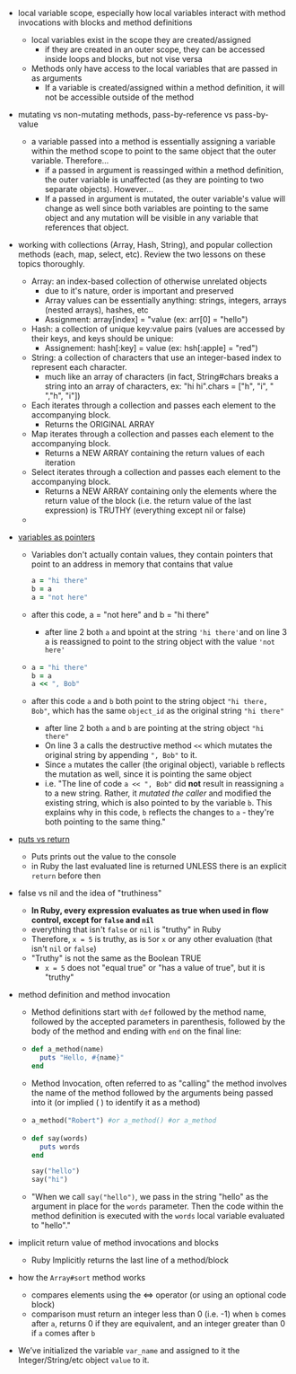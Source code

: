 - local variable scope, especially how local variables interact with method invocations with blocks and method definitions

  - local variables exist in the scope they are created/assigned
    - if they are created in an outer scope, they can be accessed inside loops and blocks, but not vise versa
  - Methods only have access to the local variables that are passed in as arguments
    - If a variable is created/assigned within a method definition, it will not be accessible outside of the method

- mutating vs non-mutating methods, pass-by-reference vs pass-by-value

  - a variable passed into a method is essentially assigning a variable within the method scope to point to the same object that the outer variable. Therefore...
    - if a passed in argument is reassinged within a method definition, the outer variable is unaffected (as they are pointing to two separate objects). However...
    - If a passed in argument is mutated, the outer variable's value will change as well since both variables are pointing to the same object and any mutation will be visible in any variable that references that object. 

- working with collections (Array, Hash, String), and popular collection methods (each, map, select, etc). Review the two lessons on these topics thoroughly.

  - Array: an index-based collection of otherwise unrelated objects
    - due to it's nature, order is important and preserved
    - Array values can be essentially anything: strings, integers, arrays (nested arrays), hashes, etc
    - Assignment: array[index] = "value (ex: arr[0] = "hello")
  - Hash: a collection of unique key:value pairs (values are accessed by their keys, and keys should be unique: 
    - Assignement: hash[:key] = value (ex: hsh[:apple] = "red")
  - String: a collection of characters that use an integer-based index to represent each character.
    - much like an array of characters (in fact, String#chars breaks a string into an array of characters, ex: "hi hi".chars = ["h", "i", " ","h", "i"])
  - Each iterates through a collection and passes each element to the accompanying block. 
    - Returns the ORIGINAL ARRAY
  - Map iterates through a collection and passes each element to the accompanying block.
    - Returns a NEW ARRAY containing the return values of each iteration
  - Select iterates through a collection and passes each element to the accompanying block.
    - Returns a NEW ARRAY containing only the elements where the return value of the block (i.e. the return value of the last expression) is TRUTHY (everything except nil or false)
  - 

- [variables as pointers](https://launchschool.com/books/ruby/read/more_stuff#variables_as_pointers)

  - Variables don't actually contain values, they contain pointers that point to an address in memory that contains that value

    ```ruby
    a = "hi there"
    b = a
    a = "not here"
    ```

  - after this code, a = "not here" and b = "hi there"

    - after line 2 both `a` and `b`point at the string `'hi there'`and on line 3 a is reassigned to point to the string object with the value `'not here'`

  - ```ruby
    a = "hi there"
    b = a
    a << ", Bob"
    ```

  - after this code `a` and `b` both point to the string object `"hi there, Bob"`, which has the same `object_id` as the original string `"hi there"`

    - after line 2 both `a` and `b` are pointing at the string object `"hi there"`
    - On line 3 a calls the destructive method `<<` which mutates the original string by appending `", Bob"` to it.
    - Since `a` mutates the caller (the original object), variable `b` reflects the mutation as well, since it is pointing the same object
    - i.e. "The line of code `a << ", Bob"` did **not** result in reassigning `a` to a new string. Rather, it *mutated the caller* and modified the existing string, which is also pointed to by the variable `b`. This explains why in this code, `b` reflects the changes to `a` - they're both pointing to the same thing."

- [puts vs return](https://launchschool.com/books/ruby/read/methods#putsvsreturnthesequel)

  - Puts prints out the value to the console
  - in Ruby the last evaluated line is returned UNLESS there is an explicit `return` before then

- false vs nil and the idea of "truthiness"

  - **In Ruby, every expression evaluates as true when used in flow control, except for `false` and `nil`**
  - everything that isn't `false` or `nil` is "truthy" in Ruby 
  - Therefore, `x = 5` is truthy, as is `5`or `x` or any other evaluation (that isn't `nil` or `false`)
  - "Truthy" is not the same as the Boolean TRUE
    - `x = 5` does not "equal true" or "has a value of true", but it is "truthy"

- method definition and method invocation

  - Method definitions start with `def` followed by the method name, followed by the accepted parameters in parenthesis, followed by the body of the method and ending with `end` on the final line:

  - ```ruby
    def a_method(name)
      puts "Hello, #{name}"
    end
    ```

  - Method Invocation, often referred to as "calling" the method involves the name of the method followed by the arguments being passed into it (or implied ( ) to identify it as a method)

  - ```ruby
    a_method("Robert") #or a_method() #or a_method
    ```

  - ```ruby
    def say(words)
      puts words
    end
    
    say("hello")
    say("hi")
    ```

  - "When we call `say("hello")`, we pass in the string "hello" as the argument in place for the `words` parameter. Then the code within the method definition is executed with the `words` local variable evaluated to "hello"."

- implicit return value of method invocations and blocks

  - Ruby Implicitly returns the last line of a method/block

- how the `Array#sort` method works

  - compares elements using the <=> operator (or using an optional code block)
  - comparison must return an integer less than 0 (i.e. -1) when `b` comes after `a`, returns 0 if they are equivalent, and an integer greater than 0 if `a` comes after `b`

- We’ve initialized the variable `var_name` and assigned to it the Integer/String/etc object `value` to it.